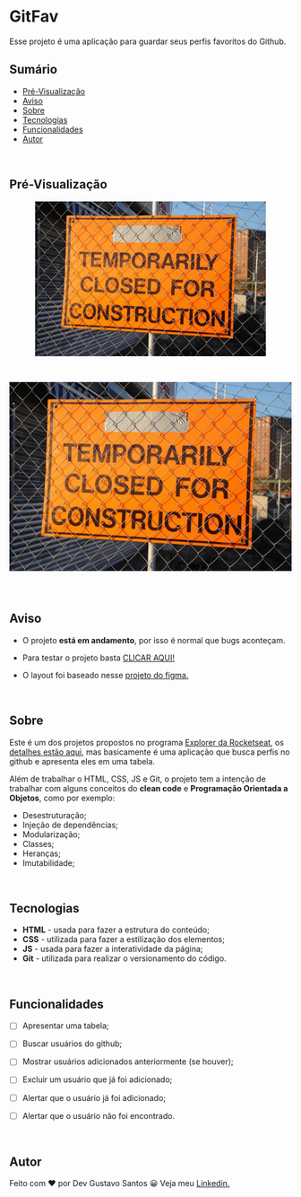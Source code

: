 # GitFav

Esse projeto é uma aplicação para guardar seus perfis favoritos do Github.

## Sumário
- [Pré-Visualização](#pré-visualização)
- [Aviso](#aviso)
- [Sobre](#sobre)
- [Tecnologias](#tecnologias)
- [Funcionalidades](#funcionalidades)
- [Autor](#autor)

</br>

## Pré-Visualização

<h1 align="center" style="max-width: 412px; margin: auto;">
    <img src="./assets/image/preview/place-holder.jpg" alt="gif da versão mobile">
</h1>

<h1 align="center">
    <img src="./assets/image/preview/place-holder.jpg" alt="gif da versão desktop">
</h1>

</br>

## Aviso

- O projeto **está em andamento**, por isso é normal que bugs aconteçam.

- Para testar o projeto basta [CLICAR AQUI!](https://git-fav-two.vercel.app/)

- O layout foi baseado nesse [projeto do figma.](https://www.figma.com/file/hU9p7Gn7Pzw5qJpzW8nzBb/%5BDesafios-Explorer%5D-GitFav-(Copy)-(Copy)?node-id=0%3A1)

</br>

## Sobre

Este é um dos projetos propostos no programa [Explorer da Rocketseat](https://www.rocketseat.com.br/explorer), os [detalhes estão aqui](https://efficient-sloth-d85.notion.site/GitFav-f8ff1c18b23745c0b46cd8d61f74b596), mas basicamente é uma aplicação que busca perfis no github e apresenta eles em uma tabela.

Além de trabalhar o HTML, CSS, JS e Git, o projeto tem a intenção de trabalhar com alguns conceitos do **clean code** e **Programação Orientada a Objetos**, como por exemplo:
- Desestruturação;
- Injeção de dependências;
- Modularização;
- Classes;
- Heranças;
- Imutabilidade;

</br>

## Tecnologias

- **HTML** - usada para fazer a estrutura do conteúdo;
- **CSS** - utilizada para fazer a estilização dos elementos;
- **JS** - usada para fazer a interatividade da página;
- **Git** - utilizada para realizar o versionamento do código.

</br>

## Funcionalidades

- [ ] Apresentar uma tabela;
- [ ] Buscar usuários do github;
- [ ] Mostrar usuários adicionados anteriormente (se houver);
- [ ] Excluir um usuário que já foi adicionado;
- [ ] Alertar que o usuário  já foi adicionado;
- [ ] Alertar que o usuário não foi encontrado.


</br>

## Autor

Feito com ❤ por Dev Gustavo Santos 😀 Veja meu [Linkedin.](https://www.linkedin.com/in/devgustavosantos/)

